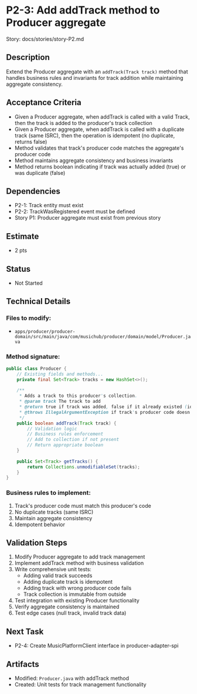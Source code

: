 # P2-3: Add addTrack method to Producer aggregate

Story: docs/stories/story-P2.md

## Description
Extend the Producer aggregate with an `addTrack(Track track)` method that handles business rules and invariants for track addition while maintaining aggregate consistency.

## Acceptance Criteria
- Given a Producer aggregate, when addTrack is called with a valid Track, then the track is added to the producer's track collection
- Given a Producer aggregate, when addTrack is called with a duplicate track (same ISRC), then the operation is idempotent (no duplicate, returns false)
- Method validates that track's producer code matches the aggregate's producer code
- Method maintains aggregate consistency and business invariants
- Method returns boolean indicating if track was actually added (true) or was duplicate (false)

## Dependencies
- P2-1: Track entity must exist
- P2-2: TrackWasRegistered event must be defined
- Story P1: Producer aggregate must exist from previous story

## Estimate
- 2 pts

## Status
- Not Started

## Technical Details

### Files to modify:
- `apps/producer/producer-domain/src/main/java/com/musichub/producer/domain/model/Producer.java`

### Method signature:
```java
public class Producer {
    // Existing fields and methods...
    private final Set<Track> tracks = new HashSet<>();
    
    /**
     * Adds a track to this producer's collection.
     * @param track The track to add
     * @return true if track was added, false if it already existed (idempotent)
     * @throws IllegalArgumentException if track's producer code doesn't match this producer
     */
    public boolean addTrack(Track track) {
        // Validation logic
        // Business rules enforcement
        // Add to collection if not present
        // Return appropriate boolean
    }
    
    public Set<Track> getTracks() {
        return Collections.unmodifiableSet(tracks);
    }
}
```

### Business rules to implement:
1. Track's producer code must match this producer's code
2. No duplicate tracks (same ISRC)
3. Maintain aggregate consistency
4. Idempotent behavior

## Validation Steps
1. Modify Producer aggregate to add track management
2. Implement addTrack method with business validation
3. Write comprehensive unit tests:
   - Adding valid track succeeds
   - Adding duplicate track is idempotent
   - Adding track with wrong producer code fails
   - Track collection is immutable from outside
4. Test integration with existing Producer functionality
5. Verify aggregate consistency is maintained
6. Test edge cases (null track, invalid track data)

## Next Task
- P2-4: Create MusicPlatformClient interface in producer-adapter-spi

## Artifacts
- Modified: `Producer.java` with addTrack method
- Created: Unit tests for track management functionality